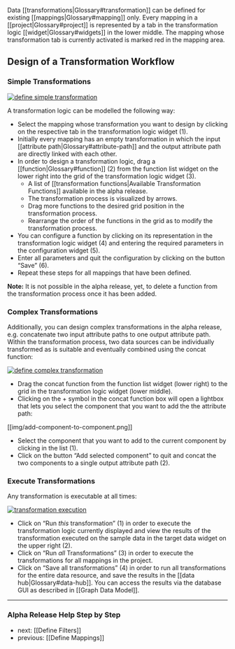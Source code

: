 Data [[transformations|Glossary#transformation]] can be defined for existing [[mappings|Glossary#mapping]] only. Every mapping in a [[project|Glossary#project]] is represented by a tab in the transformation logic [[widget|Glossary#widgets]] in the lower middle. The mapping whose transformation tab is currently activated is marked red in the mapping area.

## Design of a Transformation Workflow
### Simple Transformations

[![define simple transformation](https://github.com/seventwenty/dswarm-documentation/wiki/img/simple-transformations.png)](https://github.com/seventwenty/dswarm-documentation/wiki/img/simple-transformations.png "Define Simple Transformation")

A transformation logic can be modelled the following way:

* Select the mapping whose transformation you want to design by clicking on the respective tab in the transformation logic widget (1).
* Initially every mapping has an empty transformation in which the input [[attribute path|Glossary#attribute-path]] and the output attribute path are directly linked with each other.
* In order to design a transformation logic, drag a [[function|Glossary#function]] (2) from the  function list widget on the lower right into the grid of the transformation logic widget (3).
  * A list of [[transformation functions|Available Transformation Functions]] available in the alpha release.
  * The transformation process is visualized by arrows.
  * Drag more functions to the desired grid position in the transformation process.
  * Rearrange the order of the functions in the grid as to modify the transformation process.
* You can configure a function by clicking on its representation in the transformation logic widget (4) and entering the required parameters in the configuration widget (5).
* Enter all parameters and quit the configuration by clicking on the button “Save” (6).
* Repeat these steps for all mappings that have been defined.

__Note:__ It is not possible in the alpha release, yet, to delete a function from the transformation process once it has been added.


### Complex Transformations

Additionally, you can design complex transformations in the alpha release, e.g. concatenate two input attribute paths to one output attribute path. Within the transformation process, two data sources can be individually transformed as is suitable and eventually combined using the concat function:

[![define complex transformation](https://github.com/seventwenty/dswarm-documentation/wiki/img/complex-transformations.png)](https://github.com/seventwenty/dswarm-documentation/wiki/img/complex-transformations.png "Define Complex Transformation")

* Drag the concat function from the function list widget (lower right) to the grid in the transformation logic widget  (lower middle).
* Clicking on the + symbol in the concat function box will open a lightbox that lets you select the component that you want to add the the attribute path:

[[img/add-component-to-component.png]]
* Select the component that you want to add to the current component by clicking in the list (1).
* Click on the button “Add selected component” to quit and concat the two components to a single output attribute path (2).


### Execute Transformations

Any transformation is executable at all times:

[![transformation execution](https://github.com/seventwenty/dswarm-documentation/wiki/img/target-data.png)](https://github.com/seventwenty/dswarm-documentation/wiki/img/target-data.png "Transformation Execution")

* Click on “Run _this_ transformation” (1) in order to execute the transformation logic currently displayed and view the results of the transformation executed on the sample data in the target data widget on the upper right (2).
* Click on “Run _all_ Transformations” (3) in order to execute the transformations for all mappings in the project.
* Click on “Save all transformations” (4) in order to run all transformations for the entire data resource, and save the results in the [[data hub|Glossary#data-hub]]. You can access the results via the database GUI as described in [[Graph Data Model]].


-----------------------------------
### Alpha Release Help Step by Step

* next: [[Define Filters]]
* previous: [[Define Mappings]]
